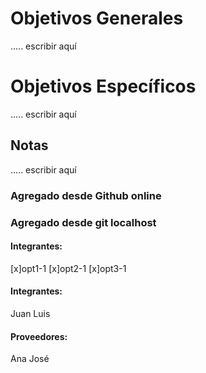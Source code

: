 # Objetivos Generales
..... escribir aquí

# Objetivos Específicos
..... escribir aquí

## Notas
..... escribir aquí

### Agregado desde Github online
### Agregado desde git localhost

#### Integrantes:

[x]opt1-1
[x]opt2-1
[x]opt3-1

#### Integrantes:
Juan
Luis

#### Proveedores:
Ana
José



